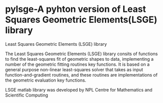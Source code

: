 # pylsge-A pyhton version of Least Squares Geometric Elements(LSGE) library 
Least Squares Geometric Elements (LSGE) library

The Least Squares Geometric Elements (LSGE) library consits of functions to find the least-squares fit of geometric shapes to data, implementing a number of the geometric fitting routines key functions. It is based on a general purpose non-linear least-squares solver that takes as input function-and-gradient routines, and these routines are implementations of the geometric evaluation key functions.

LSGE matlab library was developed by NPL Centre for Mathematics and Scientific Computing
